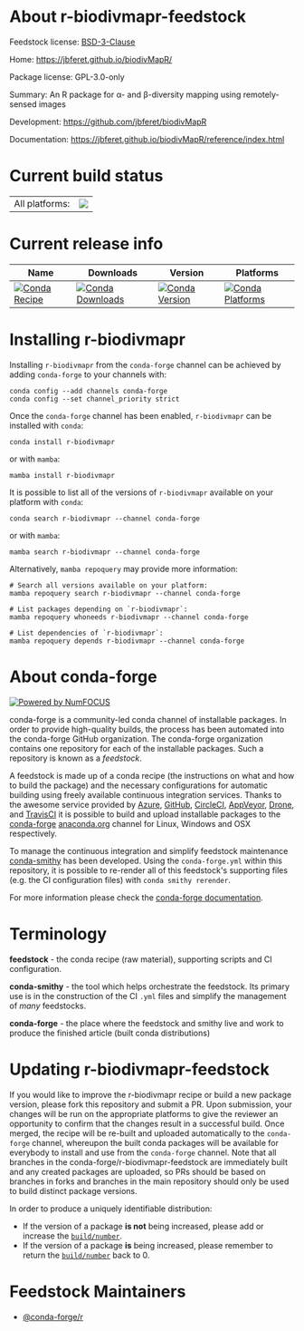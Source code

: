About r-biodivmapr-feedstock
============================

Feedstock license: [BSD-3-Clause](https://github.com/conda-forge/r-biodivmapr-feedstock/blob/main/LICENSE.txt)

Home: https://jbferet.github.io/biodivMapR/

Package license: GPL-3.0-only

Summary: An R package for α- and β-diversity mapping using remotely-sensed images

Development: https://github.com/jbferet/biodivMapR

Documentation: https://jbferet.github.io/biodivMapR/reference/index.html

Current build status
====================


<table><tr><td>All platforms:</td>
    <td>
      <a href="https://dev.azure.com/conda-forge/feedstock-builds/_build/latest?definitionId=17731&branchName=main">
        <img src="https://dev.azure.com/conda-forge/feedstock-builds/_apis/build/status/r-biodivmapr-feedstock?branchName=main">
      </a>
    </td>
  </tr>
</table>

Current release info
====================

| Name | Downloads | Version | Platforms |
| --- | --- | --- | --- |
| [![Conda Recipe](https://img.shields.io/badge/recipe-r--biodivmapr-green.svg)](https://anaconda.org/conda-forge/r-biodivmapr) | [![Conda Downloads](https://img.shields.io/conda/dn/conda-forge/r-biodivmapr.svg)](https://anaconda.org/conda-forge/r-biodivmapr) | [![Conda Version](https://img.shields.io/conda/vn/conda-forge/r-biodivmapr.svg)](https://anaconda.org/conda-forge/r-biodivmapr) | [![Conda Platforms](https://img.shields.io/conda/pn/conda-forge/r-biodivmapr.svg)](https://anaconda.org/conda-forge/r-biodivmapr) |

Installing r-biodivmapr
=======================

Installing `r-biodivmapr` from the `conda-forge` channel can be achieved by adding `conda-forge` to your channels with:

```
conda config --add channels conda-forge
conda config --set channel_priority strict
```

Once the `conda-forge` channel has been enabled, `r-biodivmapr` can be installed with `conda`:

```
conda install r-biodivmapr
```

or with `mamba`:

```
mamba install r-biodivmapr
```

It is possible to list all of the versions of `r-biodivmapr` available on your platform with `conda`:

```
conda search r-biodivmapr --channel conda-forge
```

or with `mamba`:

```
mamba search r-biodivmapr --channel conda-forge
```

Alternatively, `mamba repoquery` may provide more information:

```
# Search all versions available on your platform:
mamba repoquery search r-biodivmapr --channel conda-forge

# List packages depending on `r-biodivmapr`:
mamba repoquery whoneeds r-biodivmapr --channel conda-forge

# List dependencies of `r-biodivmapr`:
mamba repoquery depends r-biodivmapr --channel conda-forge
```


About conda-forge
=================

[![Powered by
NumFOCUS](https://img.shields.io/badge/powered%20by-NumFOCUS-orange.svg?style=flat&colorA=E1523D&colorB=007D8A)](https://numfocus.org)

conda-forge is a community-led conda channel of installable packages.
In order to provide high-quality builds, the process has been automated into the
conda-forge GitHub organization. The conda-forge organization contains one repository
for each of the installable packages. Such a repository is known as a *feedstock*.

A feedstock is made up of a conda recipe (the instructions on what and how to build
the package) and the necessary configurations for automatic building using freely
available continuous integration services. Thanks to the awesome service provided by
[Azure](https://azure.microsoft.com/en-us/services/devops/), [GitHub](https://github.com/),
[CircleCI](https://circleci.com/), [AppVeyor](https://www.appveyor.com/),
[Drone](https://cloud.drone.io/welcome), and [TravisCI](https://travis-ci.com/)
it is possible to build and upload installable packages to the
[conda-forge](https://anaconda.org/conda-forge) [anaconda.org](https://anaconda.org/)
channel for Linux, Windows and OSX respectively.

To manage the continuous integration and simplify feedstock maintenance
[conda-smithy](https://github.com/conda-forge/conda-smithy) has been developed.
Using the ``conda-forge.yml`` within this repository, it is possible to re-render all of
this feedstock's supporting files (e.g. the CI configuration files) with ``conda smithy rerender``.

For more information please check the [conda-forge documentation](https://conda-forge.org/docs/).

Terminology
===========

**feedstock** - the conda recipe (raw material), supporting scripts and CI configuration.

**conda-smithy** - the tool which helps orchestrate the feedstock.
                   Its primary use is in the construction of the CI ``.yml`` files
                   and simplify the management of *many* feedstocks.

**conda-forge** - the place where the feedstock and smithy live and work to
                  produce the finished article (built conda distributions)


Updating r-biodivmapr-feedstock
===============================

If you would like to improve the r-biodivmapr recipe or build a new
package version, please fork this repository and submit a PR. Upon submission,
your changes will be run on the appropriate platforms to give the reviewer an
opportunity to confirm that the changes result in a successful build. Once
merged, the recipe will be re-built and uploaded automatically to the
`conda-forge` channel, whereupon the built conda packages will be available for
everybody to install and use from the `conda-forge` channel.
Note that all branches in the conda-forge/r-biodivmapr-feedstock are
immediately built and any created packages are uploaded, so PRs should be based
on branches in forks and branches in the main repository should only be used to
build distinct package versions.

In order to produce a uniquely identifiable distribution:
 * If the version of a package **is not** being increased, please add or increase
   the [``build/number``](https://docs.conda.io/projects/conda-build/en/latest/resources/define-metadata.html#build-number-and-string).
 * If the version of a package **is** being increased, please remember to return
   the [``build/number``](https://docs.conda.io/projects/conda-build/en/latest/resources/define-metadata.html#build-number-and-string)
   back to 0.

Feedstock Maintainers
=====================

* [@conda-forge/r](https://github.com/orgs/conda-forge/teams/r/)

